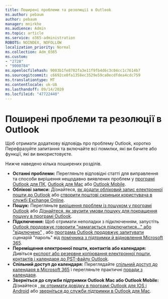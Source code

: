```yaml
---
title: Поширені проблеми та резолюції в Outlook
ms.author: pebaum
author: pebaum
manager: mnirkhe
ms.audience: Admin
ms.topic: article
ms.service: o365-administration
ROBOTS: NOINDEX, NOFOLLOW
localization_priority: Normal
ms.collection: Adm_O365
ms.custom:
- "2728"
- "9000784"
ms.openlocfilehash: 9003b1fe8782fa3e11f9fb4d6c3c04cc1c7614b7
ms.sourcegitcommit: c6692ce0fa1358ec3529e59ca0ecdfdea4cdc759
ms.translationtype: MT
ms.contentlocale: uk-UA
ms.lasthandoff: 09/14/2020
ms.locfileid: "47722440"
---
```

# <a name="outlook-common-issues-and-resolutions"></a>Поширені проблеми та резолюції в Outlook

Щоб отримати додаткову відповідь про проблему Outlook, коротко Перефразуйте запитання та включайте всі помилки, які ви бачите або функції, які ви використовуєте.

Нижче наведено кілька поширених розділів.

- **Останні проблеми:**  Перегляньте відповідні статті для виправлення та способи вирішення нещодавно виявлених проблем у  [програмі Outlook для ПК](https://support.office.com/article/ecf61305-f84f-4e13-bb73-95a214ac1230),  [Outlook для Mac](https://support.office.com/article/54afa5e3-db38-422a-9d94-3b55330ded8e)  або  [Outlook Mobile](https://support.office.com/article/a264ef01-9c88-48fb-9285-7017e4f31f02).
- **Облікові записи:**  Дізнайтеся,  [як додати обліковий запис електронної пошти до Outlook](https://support.office.com/article/6e27792a-9267-4aa4-8bb6-c84ef146101b)  або  [створити поштові скриньки користувача в службі Exchange Online](https://docs.microsoft.com/Exchange/recipients-in-exchange-online/create-user-mailboxes).
- **Пошук:**  Перегляньте  [вирішення проблем із пошуком у програмі Outlook](https://support.office.com/article/2556b11f-f4d8-46be-b0a7-de33a3f4f066)  або  [Дізнайтеся, як звузити умови пошуку для покращення пошуку в програмі Outlook](https://support.office.com/article/D824D1E9-A255-4C8A-8553-276FB895A8DA).
- **Підключення:**  Щоб отримати неполадки з підключенням, запустіть  [Outlook продовжує говорити "намагається підключитися..." або "відключено"](https://aka.ms/SaRA-OutlookDisconnect)  , або  [програма Outlook продовжує запитувати](https://aka.ms/SaRA-OutlookPwdPrompt)  сценарій "пароль" від  [помічника з підтримки й відновлення Microsoft 365](https://diagnostics.outlook.com/#/).
- **Переміщення електронної пошти, контактів або календаря:**  Дивіться  [експорт або резервне копіювання електронної пошти, контактів і календаря до PST-файлу Outlook](https://support.office.com/article/14252b52-3075-4e9b-be4e-ff9ef1068f91).
- **Спільний доступ до календаря:**  Переглядайте  [спільний доступ до календаря в Microsoft 365](https://support.office.com/article/b576ecc3-0945-4d75-85f1-5efafb8a37b4)  і перегляньте практичні  [поради з календаря](https://support.office.com/article/D93F72D3-2361-4E0D-8D6A-5C4939C17F39).
- **Зверніться до служби підтримки Outlook Mac або Outlook Mobile:**  Дізнайтеся  [, як отримати довідку в програмі Outlook для IOS і Android](https://support.office.com/article/218a22d1-9fa5-4889-b689-de1c63493243)  або  [зверніться до служби підтримки в Outlook для Mac](https://support.office.com/article/d0410177-8e65-4487-93f7-206a3a3d71a8).
